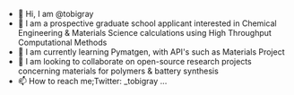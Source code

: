 - 👋 Hi, I am @tobigray
- 👀 I am a prospective graduate school applicant interested in Chemical Engineering & Materials Science calculations using High Throughput Computational Methods
- 🌱 I am currently learning Pymatgen, with API's such as Materials Project
- 💞️ I am looking to collaborate on open-source research projects concerning materials for polymers & battery synthesis
- 📫 How to reach me;Twitter: _tobigray ...

<!---
Tobigray/Tobigray is a ✨ special ✨ repository because its `README.md` (this file) appears on your GitHub profile.
You can click the Preview link to take a look at your changes.
--->
